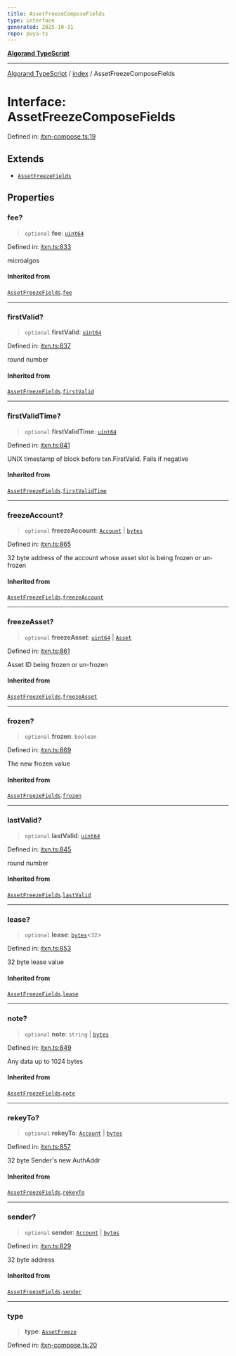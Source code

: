 ```yaml
---
title: AssetFreezeComposeFields
type: interface
generated: 2025-10-31
repo: puya-ts
---
```

[**Algorand TypeScript**](../../README.md)

***

[Algorand TypeScript](../../modules.md) / [index](../README.md) / AssetFreezeComposeFields

# Interface: AssetFreezeComposeFields

Defined in: [itxn-compose.ts:19](https://github.com/algorandfoundation/puya-ts/blob/main/packages/algo-ts/src/itxn-compose.ts#L19)

## Extends

- [`AssetFreezeFields`](../../itxn/namespaces/itxn/interfaces/AssetFreezeFields.md)

## Properties

### fee?

> `optional` **fee**: [`uint64`](../type-aliases/uint64.md)

Defined in: [itxn.ts:833](https://github.com/algorandfoundation/puya-ts/blob/main/packages/algo-ts/src/itxn.ts#L833)

microalgos

#### Inherited from

[`AssetFreezeFields`](../../itxn/namespaces/itxn/interfaces/AssetFreezeFields.md).[`fee`](../../itxn/namespaces/itxn/interfaces/AssetFreezeFields.md#fee)

***

### firstValid?

> `optional` **firstValid**: [`uint64`](../type-aliases/uint64.md)

Defined in: [itxn.ts:837](https://github.com/algorandfoundation/puya-ts/blob/main/packages/algo-ts/src/itxn.ts#L837)

round number

#### Inherited from

[`AssetFreezeFields`](../../itxn/namespaces/itxn/interfaces/AssetFreezeFields.md).[`firstValid`](../../itxn/namespaces/itxn/interfaces/AssetFreezeFields.md#firstvalid)

***

### firstValidTime?

> `optional` **firstValidTime**: [`uint64`](../type-aliases/uint64.md)

Defined in: [itxn.ts:841](https://github.com/algorandfoundation/puya-ts/blob/main/packages/algo-ts/src/itxn.ts#L841)

UNIX timestamp of block before txn.FirstValid. Fails if negative

#### Inherited from

[`AssetFreezeFields`](../../itxn/namespaces/itxn/interfaces/AssetFreezeFields.md).[`firstValidTime`](../../itxn/namespaces/itxn/interfaces/AssetFreezeFields.md#firstvalidtime)

***

### freezeAccount?

> `optional` **freezeAccount**: [`Account`](../type-aliases/Account.md) \| [`bytes`](../type-aliases/bytes.md)

Defined in: [itxn.ts:865](https://github.com/algorandfoundation/puya-ts/blob/main/packages/algo-ts/src/itxn.ts#L865)

32 byte address of the account whose asset slot is being frozen or un-frozen

#### Inherited from

[`AssetFreezeFields`](../../itxn/namespaces/itxn/interfaces/AssetFreezeFields.md).[`freezeAccount`](../../itxn/namespaces/itxn/interfaces/AssetFreezeFields.md#freezeaccount)

***

### freezeAsset?

> `optional` **freezeAsset**: [`uint64`](../type-aliases/uint64.md) \| [`Asset`](../type-aliases/Asset.md)

Defined in: [itxn.ts:861](https://github.com/algorandfoundation/puya-ts/blob/main/packages/algo-ts/src/itxn.ts#L861)

Asset ID being frozen or un-frozen

#### Inherited from

[`AssetFreezeFields`](../../itxn/namespaces/itxn/interfaces/AssetFreezeFields.md).[`freezeAsset`](../../itxn/namespaces/itxn/interfaces/AssetFreezeFields.md#freezeasset)

***

### frozen?

> `optional` **frozen**: `boolean`

Defined in: [itxn.ts:869](https://github.com/algorandfoundation/puya-ts/blob/main/packages/algo-ts/src/itxn.ts#L869)

The new frozen value

#### Inherited from

[`AssetFreezeFields`](../../itxn/namespaces/itxn/interfaces/AssetFreezeFields.md).[`frozen`](../../itxn/namespaces/itxn/interfaces/AssetFreezeFields.md#frozen)

***

### lastValid?

> `optional` **lastValid**: [`uint64`](../type-aliases/uint64.md)

Defined in: [itxn.ts:845](https://github.com/algorandfoundation/puya-ts/blob/main/packages/algo-ts/src/itxn.ts#L845)

round number

#### Inherited from

[`AssetFreezeFields`](../../itxn/namespaces/itxn/interfaces/AssetFreezeFields.md).[`lastValid`](../../itxn/namespaces/itxn/interfaces/AssetFreezeFields.md#lastvalid)

***

### lease?

> `optional` **lease**: [`bytes`](../type-aliases/bytes.md)\<`32`\>

Defined in: [itxn.ts:853](https://github.com/algorandfoundation/puya-ts/blob/main/packages/algo-ts/src/itxn.ts#L853)

32 byte lease value

#### Inherited from

[`AssetFreezeFields`](../../itxn/namespaces/itxn/interfaces/AssetFreezeFields.md).[`lease`](../../itxn/namespaces/itxn/interfaces/AssetFreezeFields.md#lease)

***

### note?

> `optional` **note**: `string` \| [`bytes`](../type-aliases/bytes.md)

Defined in: [itxn.ts:849](https://github.com/algorandfoundation/puya-ts/blob/main/packages/algo-ts/src/itxn.ts#L849)

Any data up to 1024 bytes

#### Inherited from

[`AssetFreezeFields`](../../itxn/namespaces/itxn/interfaces/AssetFreezeFields.md).[`note`](../../itxn/namespaces/itxn/interfaces/AssetFreezeFields.md#note)

***

### rekeyTo?

> `optional` **rekeyTo**: [`Account`](../type-aliases/Account.md) \| [`bytes`](../type-aliases/bytes.md)

Defined in: [itxn.ts:857](https://github.com/algorandfoundation/puya-ts/blob/main/packages/algo-ts/src/itxn.ts#L857)

32 byte Sender's new AuthAddr

#### Inherited from

[`AssetFreezeFields`](../../itxn/namespaces/itxn/interfaces/AssetFreezeFields.md).[`rekeyTo`](../../itxn/namespaces/itxn/interfaces/AssetFreezeFields.md#rekeyto)

***

### sender?

> `optional` **sender**: [`Account`](../type-aliases/Account.md) \| [`bytes`](../type-aliases/bytes.md)

Defined in: [itxn.ts:829](https://github.com/algorandfoundation/puya-ts/blob/main/packages/algo-ts/src/itxn.ts#L829)

32 byte address

#### Inherited from

[`AssetFreezeFields`](../../itxn/namespaces/itxn/interfaces/AssetFreezeFields.md).[`sender`](../../itxn/namespaces/itxn/interfaces/AssetFreezeFields.md#sender)

***

### type

> **type**: [`AssetFreeze`](../enumerations/TransactionType.md#assetfreeze)

Defined in: [itxn-compose.ts:20](https://github.com/algorandfoundation/puya-ts/blob/main/packages/algo-ts/src/itxn-compose.ts#L20)
